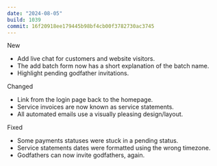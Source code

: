 ```yaml
---
date: "2024-08-05"
build: 1039
commit: 16f20918ee179445b98bf4cb00f3782730ac3745
---
```


New
- Add live chat for customers and website visitors.
- The add batch form now has a short explanation of the batch name.
- Highlight pending godfather invitations.

Changed
- Link from the login page back to the homepage.
- Service invoices are now known as service statements.
- All automated emails use a visually pleasing design/layout.

Fixed
- Some payments statuses were stuck in a pending status.
- Service statements dates were formatted using the wrong timezone.
- Godfathers can now invite godfathers, again.
